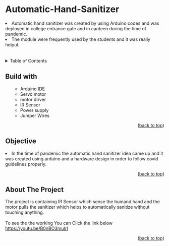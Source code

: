# Automatic-Hand-Sanitizer
<li>Automatic hand sanitizer was created by using Arduino codes and was deployed in college entrance gate and in canteen during the time of pandemic.</li>
  <li> The module were frequently used by the students and it was really helpul. </li>
<br>
  <br>

<!-- TABLE OF CONTENTS -->

<details>
  <summary>Table of Contents</summary>
  <ol>
    <ul>
       <li><a href="#built-with">Built With</a></li>
      <li><a href="#Objective">Objective</a></li>
      <li><a href="#about-the-project">About The Project</a></li>
      </ul>
  </ol>
</details>

<!-- Built with -->
## Build with
<ol>
    <ul>
      <li>Arduino IDE</li>
       <li>Servo motor</li>
      <li>motor driver </li>
      <li> IR Sensor </li>
       <li>Power supply</li>
      <li>Jumper Wires</li>
     <!-- <li><a href="https://www.javascript.com/">JavaScript</a></li> -->
      </ul>
  <p align="right">(<a href="#Radar-System">back to top</a>)</p>
  </ol>
  
## Objective
<li>In the time of pandemic the automatic hand sanitizer idea came up and it was created using arduino and a hardware design in order to follow covid guidelines properly. </li>
<p align="right">(<a href="#Radar-System ">back to top</a>)</p>


<!-- ABOUT THE PROJECT -->
## About The Project
The project is containing IR Sensor which sense the humand hand and the motor pulls the sanitizer which helps to automatically sanitize without touching anything.
<br>
<br>
To see the the working You can Click the link below
<br>
https://youtu.be/B0nBO3muIrI


<p align="right">(<a href="#Radar-System">back to top</a>)</p>





